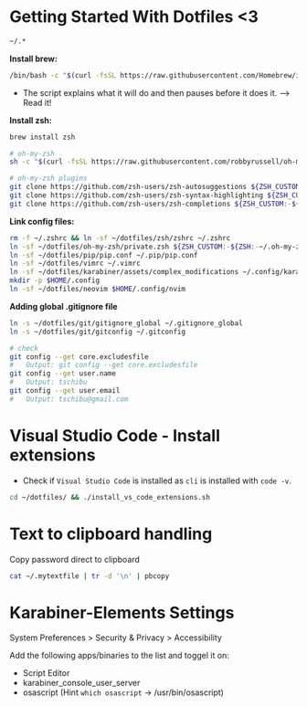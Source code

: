 # Getting Started With Dotfiles <3

```bash
~/.*
```

**Install brew:**

```bash
/bin/bash -c "$(curl -fsSL https://raw.githubusercontent.com/Homebrew/install/HEAD/install.sh)"
```
* The script explains what it will do and then pauses before it does it. --> Read it!

**Install zsh:**

```bash
brew install zsh

# oh-my-zsh
sh -c "$(curl -fsSL https://raw.githubusercontent.com/robbyrussell/oh-my-zsh/master/tools/install.sh)"

# oh-my-zsh plugins
git clone https://github.com/zsh-users/zsh-autosuggestions ${ZSH_CUSTOM:-${ZSH:-~/.oh-my-zsh}/custom}/plugins/zsh-autosuggestions
git clone https://github.com/zsh-users/zsh-syntax-highlighting ${ZSH_CUSTOM:-${ZSH:-~/.oh-my-zsh}/custom}/plugins/zsh-syntax-highlighting
git clone https://github.com/zsh-users/zsh-completions ${ZSH_CUSTOM:-${ZSH:-~/.oh-my-zsh}/custom}/plugins/zsh-completions
```


**Link config files:**

```bash
rm -f ~/.zshrc && ln -sf ~/dotfiles/zsh/zshrc ~/.zshrc
ln -sf ~/dotfiles/oh-my-zsh/private.zsh ${ZSH_CUSTOM:-${ZSH:-~/.oh-my-zsh}/custom}/private.zsh
ln -sf ~/dotfiles/pip/pip.conf ~/.pip/pip.conf
ln -sf ~/dotfiles/vimrc ~/.vimrc
ln -sf ~/dotfiles/karabiner/assets/complex_modifications ~/.config/karabiner/assets/complex_modifications
mkdir -p $HOME/.config
ln -sf ~/dotfiles/neovim $HOME/.config/nvim
```

**Adding global .gitignore file**
```bash
ln -s ~/dotfiles/git/gitignore_global ~/.gitignore_global
ln -s ~/dotfiles/git/gitconfig ~/.gitconfig

# check
git config --get core.excludesfile
#   Output: git config --get core.excludesfile
git config --get user.name
#   Output: tschibu
git config --get user.email
#   Output: tschibu@gmail.com
```

# Visual Studio Code - Install extensions

* Check if `Visual Studio Code` is installed as `cli` is installed with `code -v`.

```bash
cd ~/dotfiles/ && ./install_vs_code_extensions.sh
```

# Text to clipboard handling

Copy password direct to clipboard
```bash
cat ~/.mytextfile | tr -d '\n' | pbcopy
```

# Karabiner-Elements Settings

System Preferences > Security & Privacy > Accessibility

Add the following apps/binaries to the list and toggel it on:
* Script Editor
* karabiner_console_user_server
* osascript (Hint `which osascript` -> /usr/bin/osascript)
